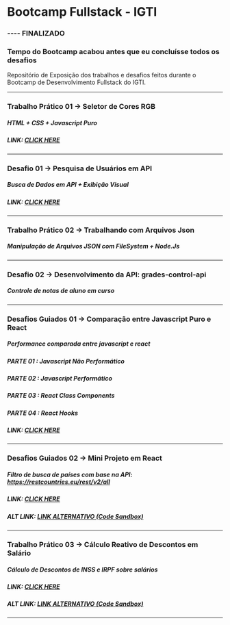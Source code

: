 # Bootcamp Fullstack - IGTI

### ---- FINALIZADO 
### Tempo do Bootcamp acabou antes que eu concluísse todos os desafios

Repositório de Exposição dos trabalhos e desafios feitos durante o Bootcamp de Desenvolvimento Fullstack do IGTI.


--------------------------------------------------
### Trabalho Prático 01 -> Seletor de Cores RGB
##### HTML + CSS + Javascript Puro
##### LINK: <a href="http://ramonmatos.epizy.com/" target="_blank">CLICK HERE</a>


--------------------------------------------------
### Desafio 01 -> Pesquisa de Usuários em API
##### Busca de Dados em API + Exibição Visual
##### LINK: <a href="http://ramonmatos.epizy.com/" target="_blank">CLICK HERE</a>


--------------------------------------------------
### Trabalho Prático 02 -> Trabalhando com Arquivos Json
##### Manipulação de Arquivos JSON com FileSystem + Node.Js


--------------------------------------------------
### Desafio 02 -> Desenvolvimento da API: grades-control-api 
##### Controle de notas de aluno em curso


--------------------------------------------------
### Desafios Guiados 01 -> Comparação entre Javascript Puro e React
##### Performance comparada entre javascript e react
##### PARTE 01 : Javascript Não Performático
##### PARTE 02 : Javascript Performático
##### PARTE 03 : React Class Components
##### PARTE 04 : React Hooks
##### LINK: <a href="http://ramonmatos.epizy.com/" target="_blank">CLICK HERE</a>


--------------------------------------------------
### Desafios Guiados 02 -> Mini Projeto em React
##### Filtro de busca de países com base na API: https://restcountries.eu/rest/v2/all
##### LINK: <a href="http://ramonmatos.epizy.com/" target="_blank">CLICK HERE</a>
##### ALT LINK: <a href="https://codesandbox.io/s/keen-wozniak-ivjgt?file=/src/App.js" target="_blank">LINK ALTERNATIVO (Code Sandbox)</a>


--------------------------------------------------
### Trabalho Prático 03 -> Cálculo Reativo de Descontos em Salário
##### Cálculo de Descontos de INSS e IRPF sobre salários
##### LINK: <a href="http://ramonmatos.epizy.com/" target="_blank">CLICK HERE</a>
##### ALT LINK: <a href="https://codesandbox.io/s/optimistic-lumiere-6ff18?file=/src/App.js" target="_blank">LINK ALTERNATIVO (Code Sandbox)</a>


--------------------------------------------------
